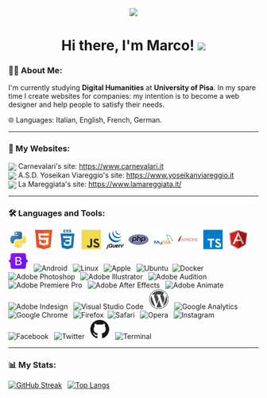 <!-- **marco00petrucci/marco00petrucci** is a ✨ _special_ ✨ repository because its `README.md` (this file) appears on your GitHub profile.

Here are some ideas to get you started:

- 🔭 I’m currently working on ...
- 🌱 I’m currently learning ...
- 👯 I’m looking to collaborate on ...
- 🤔 I’m looking for help with ...
- 💬 Ask me about ...
- 👯 I’m looking to collaborate on 

- 📫 How to reach me: ...
- 😄 Pronouns: ...
- ⚡ Fun fact: ...
-->

<div align="center">
  <img src="https://media.giphy.com/media/du3J3cXyzhj75IOgvA/giphy.gif" width="100" />
  <h1>Hi there, I'm Marco! <img src="https://media.giphy.com/media/hvRJCLFzcasrR4ia7z/giphy.gif" width="30px" /></h1>
</div>

### :technologist: About Me:
<!--<img src="https://komarev.com/ghpvc/?username=marco00petrucci&style=flat-square&color=blue" alt=""/>-->
I'm currently studying <b>Digital Humanities</b> at <b>University of Pisa</b>. In my spare time I create websites for companies: my intention is to become a web designer and help people to satisfy their needs.

🌐 Languages: Italian, English, French, German.

---
### :rocket: My Websites:
<img src="https://www.carnevalari.it/wp-content/uploads/icona%20caricamento%20burlamacca.gif" width="20px" align="center" /> Carnevalari's site: https://www.carnevalari.it<br>
<img src="https://www.yoseikanviareggio.it/wp-content/uploads/2022/10/Logo-Yoseikan.png" width="20px" align="center" /> A.S.D. Yoseikan Viareggio's site: https://www.yoseikanviareggio.it<br>
<img src="https://i0.wp.com/www.lamareggiata.it/wp-content/uploads/2023/03/Logo-La-Mareggiata.png" width="20px" align="center" /> La Mareggiata's site: https://www.lamareggiata.it/

---
### :hammer_and_wrench: Languages and Tools:
<img src="https://github.com/devicons/devicon/blob/master/icons/python/python-original.svg" title="Python" alt="Python" width="40" />&ensp;
<img src="https://github.com/devicons/devicon/blob/master/icons/html5/html5-original.svg" title="HTML5" alt="HTML" width="40" />&nbsp;
<img src="https://github.com/devicons/devicon/blob/master/icons/css3/css3-plain-wordmark.svg" title="CSS3" alt="CSS" width="40" />&nbsp;
<img src="https://github.com/devicons/devicon/blob/master/icons/javascript/javascript-original.svg" title="JavaScript" alt="JavaScript" width="40" />&nbsp;
<img src="https://github.com/devicons/devicon/blob/master/icons/jquery/jquery-original-wordmark.svg" title="JQuery" alt="JQuery" width="40" />&nbsp;
<img src="https://github.com/devicons/devicon/blob/master/icons/php/php-original.svg" title="PHP" alt="PHP" width="40" />&ensp;
<img src="https://github.com/devicons/devicon/blob/master/icons/mysql/mysql-original-wordmark.svg" title="MySQL" alt="MySQL" width="40" />&nbsp;
<img src="https://github.com/devicons/devicon/blob/master/icons/apache/apache-original-wordmark.svg" title="Apache" alt="Apache" width="40" />&ensp;
<img src="https://github.com/devicons/devicon/blob/master/icons/typescript/typescript-original.svg" title="Typescript" alt="Typescript" width="40" />&ensp;
<img src="https://github.com/devicons/devicon/blob/master/icons/angularjs/angularjs-original.svg" title="Angularjs" alt="Angularjs" width="40" />&ensp;
<img src="https://github.com/devicons/devicon/blob/master/icons/bootstrap/bootstrap-original.svg" title="Bootstrap" alt="Bootstrap" width="40" />&ensp;
<img src="https://upload.wikimedia.org/wikipedia/commons/6/64/Android_logo_2019_%28stacked%29.svg" title="Android" alt="Android" width="40" />&ensp;
<img src="https://upload.wikimedia.org/wikipedia/commons/3/35/Tux.svg" title="Linux" alt="Linux" width="40" height="40px" />&ensp;
<img src="https://upload.wikimedia.org/wikipedia/commons/f/fa/Apple_logo_black.svg" title="Apple" alt="Apple" width="40" />&ensp;
<img src="https://rabisankar.co.in/assets/vendors/canonical/CoF-2022.svg" title="Ubuntu" alt="Ubuntu" width="40" height="40px" />&nbsp;
<img src="https://www.svgrepo.com/show/349342/docker.svg" title="Docker" alt="Docker" width="40" />&ensp;
<img src="https://upload.wikimedia.org/wikipedia/commons/a/af/Adobe_Photoshop_CC_icon.svg" title="Adobe Photoshop" alt="Adobe Photoshop" width="40" />&ensp;
<img src="https://upload.wikimedia.org/wikipedia/commons/f/fb/Adobe_Illustrator_CC_icon.svg" title="Adobe Illustrator" alt="Adobe Illustrator" width="40" />&ensp;
<img src="https://upload.wikimedia.org/wikipedia/commons/0/0e/Adobe_Audition_CC_icon_%282020%29.svg" title="Adobe Audition" alt="Adobe Audition" width="40" />&ensp;
<img src="https://upload.wikimedia.org/wikipedia/commons/4/40/Adobe_Premiere_Pro_CC_icon.svg" title="Adobe Premiere Pro" alt="Adobe Premiere Pro" width="40" />&ensp;
<img src="https://upload.wikimedia.org/wikipedia/commons/c/cb/Adobe_After_Effects_CC_icon.svg" title="Adobe After Effects" alt="Adobe After Effects" width="40" />&ensp;
<img src="https://upload.wikimedia.org/wikipedia/commons/0/0f/Adobe_Animate_CC_icon_%282020%29.svg" title="Adobe Animate" alt="Adobe Animate" width="40" />&ensp;
<img src="https://upload.wikimedia.org/wikipedia/commons/4/48/Adobe_InDesign_CC_icon.svg" title="Adobe Indesign" alt="Adobe Indesign" width="40" />&ensp;
<img src="https://upload.wikimedia.org/wikipedia/commons/9/9a/Visual_Studio_Code_1.35_icon.svg" title="Visual Studio Code" alt="Visual Studio Code" width="40" />&ensp;
<img src="https://github.com/devicons/devicon/blob/master/icons/wordpress/wordpress-plain.svg" title="Wordpress" alt="Wordpress" width="40" />&ensp;
<img src="https://upload.wikimedia.org/wikipedia/commons/7/77/GAnalytics.svg" title="Google Analytics" alt="Google Analytics" width="40" />&ensp;
<img src="https://upload.wikimedia.org/wikipedia/commons/e/e1/Google_Chrome_icon_%28February_2022%29.svg" title="Google Chrome" alt="Google Chrome" width="40" />&ensp;
<img src="https://upload.wikimedia.org/wikipedia/commons/a/a0/Firefox_logo%2C_2019.svg" title="Firefox" alt="Firefox" width="40" />&nbsp;
<img src="https://upload.wikimedia.org/wikipedia/it/b/b3/Icona_Safari_macOS_Big_Sur.png" title="Safari" alt="Safari" width="40" />&ensp;
<img src="https://upload.wikimedia.org/wikipedia/commons/4/49/Opera_2015_icon.svg" title="Opera" alt="Opera" width="40" />&ensp;
<img src="https://upload.wikimedia.org/wikipedia/commons/9/95/Instagram_logo_2022.svg" title="Instagram" alt="Instagram" width="40" />&ensp;
<img src="https://upload.wikimedia.org/wikipedia/commons/b/b8/2021_Facebook_icon.svg" title="Facebook" alt="Facebook" width="40" />&ensp;
<img src="https://upload.wikimedia.org/wikipedia/commons/3/39/Logo_of_Twitter%2C_Inc..svg" title="Twitter" alt="Twitter" width="40" />&ensp;
<img src="https://github.com/devicons/devicon/blob/master/icons/github/github-original.svg" title="Github" alt="Github" width="40" />&ensp;
<img src="https://upload.wikimedia.org/wikipedia/commons/5/51/Windows_Terminal_logo.svg" title="Terminal" alt="Terminal" width="40" />

---

### 📊 My Stats:
[![GitHub Streak](http://github-readme-streak-stats.herokuapp.com?user=marco00petrucci&theme=dark&mode=weekly)](https://git.io/streak-stats)&ensp;
[![Top Langs](https://github-readme-stats.vercel.app/api/top-langs/?username=marco00petrucci&layout=compact&langs_count=8&theme=vision-friendly-dark)](https://github.com/anuraghazra/github-readme-stats)
<!--[Anurag's GitHub stats](https://github-readme-stats.vercel.app/api?username=marco00petrucci&show_icons=true&theme=gradient)-->

<!--
### 🌐 Reach me on Socials
<a href="https://www.facebook.com/marco00petrucci">
  <img src="https://img.shields.io/badge/Facebook-1778F2?logo=facebook&logoColor=white&style=for-the-badge"
    alt="Facebook Badge" />
</a>
<a href="https://www.instagram.com/marco00petrucci">
  <img src="https://img.shields.io/badge/Instagram-C13584?logo=instagram&logoColor=white&style=for-the-badge"
    alt="Instagram Badge" />
</a>
<a href="https://www.youtube.com/@marco00petrucci">
  <img src="https://img.shields.io/badge/YouTube-FF0000?logo=youtube&logoColor=white&style=for-the-badge"
    alt="Youtube Badge" />
</a>
<a href="https://www.twitter.com/marco00petrucci">
  <img src="https://img.shields.io/badge/Twitter-1DA1F2?logo=twitter&logoColor=white&style=for-the-badge"
    alt="Twitter Badge" />
</a>-->
